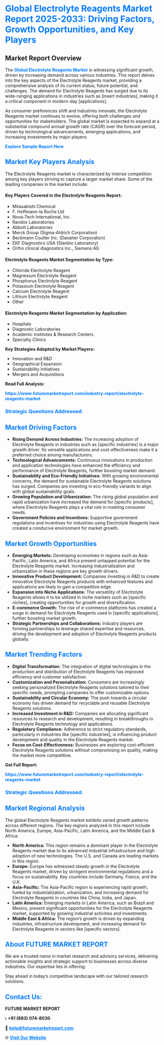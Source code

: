 <h1 style="color: #007BFF;">Global Electrolyte Reagents Market Report 2025-2033: Driving Factors, Growth Opportunities, and Key Players</h1>

<section id="overview">
<h2>Market Report Overview</h2>
<p>The <a href="https://www.futuremarketreport.com/industry-report/electrolyte-reagents-market" style="color: #007BFF; text-decoration: none;"><strong>Global Electrolyte Reagents Market</strong></a> is witnessing significant growth, driven by increasing demand across various industries. This report delves into the key aspects of the Electrolyte Reagents market, providing a comprehensive analysis of its current status, future potential, and challenges. The demand for Electrolyte Reagents has surged due to its wide-ranging applications in industries such as [insert industries], making it a critical component in modern-day [applications].</p>
<p>As consumer preferences shift and industries innovate, the Electrolyte Reagents market continues to evolve, offering both challenges and opportunities for stakeholders. The global market is expected to expand at a substantial compound annual growth rate (CAGR) over the forecast period, driven by technological advancements, emerging applications, and increasing investments by major players.</p>
</section>

<section id="overview">
<p><a href="https://www.futuremarketreport.com/request-sample/reportId=78958" style="color: #007BFF; text-decoration: none;"><strong>Explore Sample Report Here</strong></a></p>
</section>

<section id="key-players">
<h2 style="color: #007BFF;">Market Key Players Analysis</h2>
<p>The Electrolyte Reagents market is characterized by intense competition among key players striving to capture a larger market share. Some of the leading companies in the market include:</p>
<h4>Key Players Covered in the Electrolyte Reagents Report:</h4>
<ul><li>Mitasabishi Chemical</li><li>F. Hoffmann-la Roche Ltd</li><li>Nova-Tech International, Inc.</li><li>Randox Laboratories</li><li>Abbott Laboratories</li><li>Merck Group (Sigma-Aldrich Corporation)</li><li>Beckmann Coulter Inc. (Danaher Corporation)</li><li>EKF Diagnostics USA (Stanbio Laboratory)</li><li>Ortho clinical diagnostics Inc., Siemens AG</li></ul>
<h4>Electrolyte Reagents Market Segmentation by Type:</h4>
<ul><li>Chloride Electrolyte Reagent</li><li>Magnesium Electrolyte Reagent</li><li>Phosphorus Electrolyte Reagent</li><li>Potassium Electrolyte Reagent</li><li>Calcium Electrolyte Reagent</li><li>Lithium Electrolyte Reagent</li><li>Other</li></ul>

<h4>Electrolyte Reagents Market Segmentation by Application:</h4>
<ul><li>Hospitals</li><li>Diagnostic Laboratories</li><li>Academic Institutes &amp; Research Centers</li><li>Specialty Clinics</li></ul>
<p><strong>Key Strategies Adopted by Market Players:</strong></p>
<ul>
<li>Innovation and R&D</li>
<li>Geographical Expansion</li>
<li>Sustainability Initiatives</li>
<li>Mergers and Acquisitions</li>
</ul>
</section>

<section>
<p><strong>Read Full Analysis: </strong></p><a href="https://www.futuremarketreport.com/industry-report/electrolyte-reagents-market" style="color: #007BFF; text-decoration: none;"><strong>https://www.futuremarketreport.com/industry-report/electrolyte-reagents-market</strong></a>
<h3 style="color: #007BFF;">Strategic Questions Addressed:</h3>
</section>

<section id="driving-factors">
<h2 style="color: #007BFF;">Market Driving Factors</h2>
<ul>
<li><strong>Rising Demand Across Industries:</strong> The increasing adoption of Electrolyte Reagents in industries such as [specific industries] is a major growth driver. Its versatile applications and cost-effectiveness make it a preferred choice among manufacturers.</li>
<li><strong>Technological Advancements:</strong> Continuous innovations in production and application technologies have enhanced the efficiency and performance of Electrolyte Reagents, further boosting market demand.</li>
<li><strong>Sustainability and Eco-Friendly Initiatives:</strong> With growing environmental concerns, the demand for sustainable Electrolyte Reagents solutions has surged. Companies are investing in eco-friendly variants to align with global sustainability goals.</li>
<li><strong>Growing Population and Urbanization:</strong> The rising global population and rapid urbanization have increased the demand for [specific products], where Electrolyte Reagents plays a vital role in meeting consumer needs.</li>
<li><strong>Government Policies and Incentives:</strong> Supportive government regulations and incentives for industries using Electrolyte Reagents have created a conducive environment for market growth.</li>
</ul>
</section>

<section id="growth-opportunities">
<h2 style="color: #007BFF;">Market Growth Opportunities</h2>
<ul>
<li><strong>Emerging Markets:</strong> Developing economies in regions such as Asia-Pacific, Latin America, and Africa present untapped potential for the Electrolyte Reagents market. Increasing industrialization and urbanization in these regions are key growth drivers.</li>
<li><strong>Innovative Product Development:</strong> Companies investing in R&D to create innovative Electrolyte Reagents products with enhanced features and applications are likely to gain a competitive edge.</li>
<li><strong>Expansion into Niche Applications:</strong> The versatility of Electrolyte Reagents allows it to be utilized in niche markets such as [specific niches], creating opportunities for growth and diversification.</li>
<li><strong>E-commerce Growth:</strong> The rise of e-commerce platforms has created a surge in demand for Electrolyte Reagents used in [specific applications], further boosting market growth.</li>
<li><strong>Strategic Partnerships and Collaborations:</strong> Industry players are forming partnerships to leverage shared expertise and resources, driving the development and adoption of Electrolyte Reagents products globally.</li>
</ul>
</section>

<section id="trending-factors">
<h2 style="color: #007BFF;">Market Trending Factors</h2>
<ul>
<li><strong>Digital Transformation:</strong> The integration of digital technologies in the production and distribution of Electrolyte Reagents has improved efficiency and customer satisfaction.</li>
<li><strong>Customization and Personalization:</strong> Consumers are increasingly seeking personalized Electrolyte Reagents solutions tailored to their specific needs, prompting companies to offer customizable options.</li>
<li><strong>Sustainability and Circular Economy:</strong> The push towards a circular economy has driven demand for recyclable and reusable Electrolyte Reagents solutions.</li>
<li><strong>Increased Investment in R&D:</strong> Companies are allocating significant resources to research and development, resulting in breakthroughs in Electrolyte Reagents technology and applications.</li>
<li><strong>Regulatory Compliance:</strong> Adherence to strict regulatory standards, particularly in industries like [specific industries], is influencing product development and quality in the Electrolyte Reagents market.</li>
<li><strong>Focus on Cost-Effectiveness:</strong> Businesses are exploring cost-efficient Electrolyte Reagents solutions without compromising on quality, making the market more competitive.</li>
</ul>
</section>

<section>
<p><strong>Get Full Report: </strong></p><a href="https://www.futuremarketreport.com/industry-report/electrolyte-reagents-market" style="color: #007BFF; text-decoration: none;"><strong>https://www.futuremarketreport.com/industry-report/electrolyte-reagents-market</strong></a>
<h3 style="color: #007BFF;">Strategic Questions Addressed:</h3>
</section>


<section id="regional-analysis">
<h2 style="color: #007BFF;">Market Regional Analysis</h2>
<p>The global Electrolyte Reagents market exhibits varied growth patterns across different regions. The key regions analyzed in this report include North America, Europe, Asia-Pacific, Latin America, and the Middle East & Africa:</p>
<ul>
<li><strong>North America:</strong> This region remains a dominant player in the Electrolyte Reagents market due to its advanced industrial infrastructure and high adoption of new technologies. The U.S. and Canada are leading markets in this region.</li>
<li><strong>Europe:</strong> Europe has witnessed steady growth in the Electrolyte Reagents market, driven by stringent environmental regulations and a focus on sustainability. Key countries include Germany, France, and the U.K.</li>
<li><strong>Asia-Pacific:</strong> The Asia-Pacific region is experiencing rapid growth, fueled by industrialization, urbanization, and increasing demand for Electrolyte Reagents in countries like China, India, and Japan.</li>
<li><strong>Latin America:</strong> Emerging markets in Latin America, such as Brazil and Mexico, present significant opportunities for the Electrolyte Reagents market, supported by growing industrial activities and investments.</li>
<li><strong>Middle East & Africa:</strong> The region’s growth is driven by expanding industries, infrastructure development, and increasing demand for Electrolyte Reagents in sectors like [specific sectors].</li>
</ul>
</section>

<footer>
<h2 style="color: #007BFF;">About FUTURE MARKET REPORT</h2>
<p>We are a trusted name in market research and advisory services, delivering actionable insights and strategic support to businesses across diverse industries. Our expertise lies in offering:</p>

<p>Stay ahead in today’s competitive landscape with our tailored research solutions.</p>

<h2 style="color: #007BFF;">Contact Us:</h2>
<p><strong>FUTURE MARKET REPORT</strong></p>
<p>📞 <strong>+91 (883) 074-8030</strong></p>
<p>📧 <strong><a href="mailto:help@futuremarketreport.com" style="color: #007BFF;">help@futuremarketreport.com</a></strong></p>
<p>🌐 <strong><a href="https://www.futuremarketreport.com/" style="color: #007BFF;">Visit Our Website</a></strong></p>
</footer>